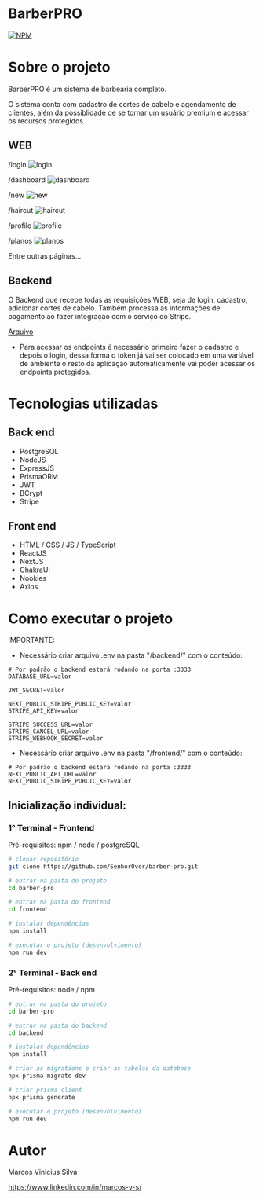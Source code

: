 # BarberPRO

[![NPM](https://img.shields.io/npm/l/react)](https://github.com/SenhorOver/barber-pro/blob/master/LICENSE)

# Sobre o projeto

BarberPRO é um sistema de barbearia completo.

O sistema conta com cadastro de cortes de cabelo e agendamento de clientes, além da possiblidade de se tornar um usuário premium e acessar os recursos protegidos.

## WEB

/login
![login](https://i.ibb.co/zhBsyjC3/Screenshot-from-2025-10-14-21-21-27.png)

/dashboard
![dashboard](https://i.ibb.co/6JcvyqZL/Screenshot-from-2025-10-14-21-21-50.png)

/new
![new](https://i.ibb.co/RtsHpFs/Screenshot-from-2025-10-14-21-21-57.png)

/haircut
![haircut](https://i.ibb.co/hFKNd5yz/Screenshot-from-2025-10-14-21-22-05.png)

/profile
![profile](https://i.ibb.co/XrkdFBLF/Screenshot-from-2025-10-14-21-22-19.png)

/planos
![planos](https://i.ibb.co/N26kQvqv/Screenshot-from-2025-10-14-21-22-24.png)

Entre outras páginas...

## Backend

O Backend que recebe todas as requisições WEB, seja de login, cadastro, adicionar cortes de cabelo. Também processa as informações de pagamento ao fazer integração com o serviço do Stripe.

[Arquivo](https://github.com/SenhorOver/barber-pro/blob/master/backend/Insomnia_2025-10-14.yaml)

- Para acessar os endpoints é necessário primeiro fazer o cadastro e depois o login, dessa forma o token já vai ser colocado em uma variável de ambiente o resto da aplicação automaticamente vai poder acessar os endpoints protegidos.

# Tecnologias utilizadas

## Back end

- PostgreSQL
- NodeJS
- ExpressJS
- PrismaORM
- JWT
- BCrypt
- Stripe

## Front end

- HTML / CSS / JS / TypeScript
- ReactJS
- NextJS
- ChakraUI
- Nookies
- Axios

# Como executar o projeto

IMPORTANTE:

- Necessário criar arquivo .env na pasta "/backend/" com o conteúdo:

```.env
# Por padrão o backend estará rodando na porta :3333
DATABASE_URL=valor

JWT_SECRET=valor

NEXT_PUBLIC_STRIPE_PUBLIC_KEY=valor
STRIPE_API_KEY=valor

STRIPE_SUCCESS_URL=valor
STRIPE_CANCEL_URL=valor
STRIPE_WEBHOOK_SECRET=valor
```

- Necessário criar arquivo .env na pasta "/frontend/" com o conteúdo:

```.env-local
# Por padrão o backend estará rodando na porta :3333
NEXT_PUBLIC_API_URL=valor
NEXT_PUBLIC_STRIPE_PUBLIC_KEY=valor
```

## Inicialização individual:

### 1° Terminal - Frontend

Pré-requisitos: npm / node / postgreSQL

```bash
# clonar repositório
git clone https://github.com/SenhorOver/barber-pro.git

# entrar na pasta do projeto
cd barber-pro

# entrar na pasta do frontend
cd frontend

# instalar dependências
npm install

# executar o projeto (desenvolvimento)
npm run dev
```

### 2° Terminal - Back end

Pré-requisitos: node / npm

```bash
# entrar na pasta do projeto
cd barber-pro

# entrar na pasta do backend
cd backend

# instalar dependências
npm install

# criar as migrations e criar as tabelas da database
npx prisma migrate dev

# criar prisma client
npx prisma generate

# executar o projeto (desenvolvimento)
npm run dev
```

# Autor

Marcos Vinicius Silva

https://www.linkedin.com/in/marcos-v-s/
